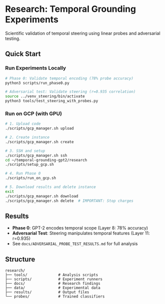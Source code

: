 # Research: Temporal Grounding Experiments

Scientific validation of temporal steering using linear probes and adversarial testing.

## Quick Start

### Run Experiments Locally

```bash
# Phase 0: Validate temporal encoding (78% probe accuracy)
python3 scripts/run_phase0.py

# Adversarial test: Validate steering (r=0.935 correlation)
source ../venv_steering/bin/activate
python3 tools/test_steering_with_probes.py
```

### Run on GCP (with GPU)

```bash
# 1. Upload code
./scripts/gcp_manager.sh upload

# 2. Create instance
./scripts/gcp_manager.sh create

# 3. SSH and setup
./scripts/gcp_manager.sh ssh
cd ~/temporal-grounding-gpt2/research
./scripts/setup_gcp.sh

# 4. Run Phase 0
./scripts/run_on_gcp.sh

# 5. Download results and delete instance
exit
./scripts/gcp_manager.sh download
./scripts/gcp_manager.sh delete  # IMPORTANT: Stop charges
```

## Results

- **Phase 0**: GPT-2 encodes temporal scope (Layer 8: 78% accuracy)
- **Adversarial Test**: Steering manipulates temporal features (Layer 11: r=0.935)
- See `docs/ADVERSARIAL_PROBE_TEST_RESULTS.md` for full analysis

## Structure

```
research/
├── tools/              # Analysis scripts
├── scripts/            # Experiment runners
├── docs/               # Research findings
├── data/               # Experimental data
├── results/            # Output files
└── probes/             # Trained classifiers
```
